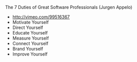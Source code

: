 The 7 Duties of Great Software Professionals (Jurgen Appelo)
* http://vimeo.com/99516367
* Motivate Yourself
* Direct Yourself
* Educate Yourself
* Measure Yourself
* Connect Yourself
* Brand Yourself
* Improve Yourself
